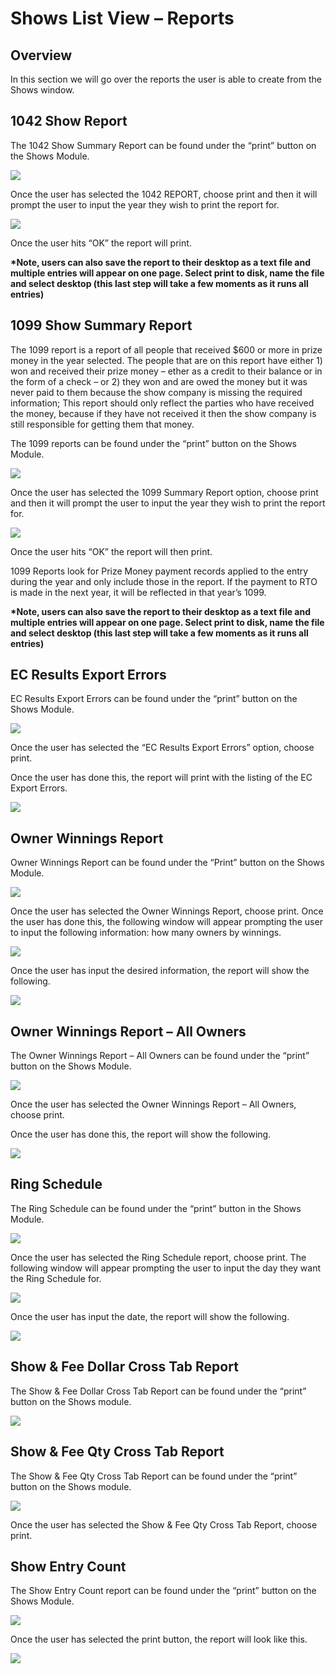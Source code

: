 # Shows List View – Reports

## Overview

In this section we will go over the reports the user is able to create from the Shows window.

## 1042 Show Report

The 1042 Show Summary Report can be found under the “print” button on the Shows Module.

![](<../../.gitbook/assets/1042 Show Report.png>)

Once the user has selected the 1042 REPORT, choose print and then it will prompt the user to input the year they wish to print the report for.

![](../../.gitbook/assets/shows-listview-1.png)

Once the user hits “OK” the report will print.

**\*Note, users can also save the report to their desktop as a text file and multiple entries will appear on one page.  Select print to disk, name the file and select desktop (this last step will take a few moments as it runs all entries)**

## 1099 Show Summary Report

The 1099 report is a report of all people that received $600 or more in prize money in the year selected. The people that are on this report have either 1) won and received their prize money – ether as a credit to their balance or in the form of a check – or 2) they won and are owed the money but it was never paid to them because the show company is missing the required information; This report should only reflect the parties who have received the money, because if they have not received it then the show company is still responsible for getting them that money.

The 1099 reports can be found under the “print” button on the Shows Module.

![](<../../.gitbook/assets/1042 Show Report1.png>)

Once the user has selected the 1099 Summary Report option, choose print and then it will prompt the user to input the year they wish to print the report for.

![](../../.gitbook/assets/shows-listview-2.png)

Once the user hits “OK” the report will then print.

1099 Reports look for Prize Money payment records applied to the entry during the year and only include those in the report.  If the payment to RTO is made in the next year, it will be reflected in that year’s 1099.

**\*Note, users can also save the report to their desktop as a text file and multiple entries will appear on one page.  Select print to disk, name the file and select desktop (this last step will take a few moments as it runs all entries)**

## EC Results Export Errors

EC Results Export Errors can be found under the “print” button on the Shows Module.

![](<../../.gitbook/assets/EC Results Export Errors.png>)

Once the user has selected the “EC Results Export Errors” option, choose print.

Once the user has done this, the report will print with the listing of the EC Export Errors.

![](<../../.gitbook/assets/EC Results Export Errors1.png>)

## Owner Winnings Report

Owner Winnings Report can be found under the “Print” button on the Shows Module.

![](<../../.gitbook/assets/Owner Winnings Report.png>)

Once the user has selected the Owner Winnings Report, choose print. Once the user has done this, the following window will appear prompting the user to input the following information: how many owners by winnings.

![](<../../.gitbook/assets/Owner Winnings Report1.png>)

Once the user has input the desired information, the report will show the following.

![](<../../.gitbook/assets/Owner Winnings Report2.png>)

## Owner Winnings Report – All Owners

The Owner Winnings Report – All Owners can be found under the “print” button on the Shows Module.

![](http://docs.showgroundsonline.com/wp-content/uploads/2022/01/img\_61f1a0823567f.png)

Once the user has selected the Owner Winnings Report – All Owners, choose print.

Once the user has done this, the report will show the following.

![](http://docs.showgroundsonline.com/wp-content/uploads/2022/01/img\_61f1a19d76558.png)

## Ring Schedule

The Ring Schedule can be found under the “print” button in the Shows Module.

![](http://docs.showgroundsonline.com/wp-content/uploads/2022/01/img\_61f1a1d2bc671.png)

Once the user has selected the Ring Schedule report, choose print.  The following window will appear prompting the user to input the day they want the Ring Schedule for.

![](http://docs.showgroundsonline.com/wp-content/uploads/2022/01/img\_61f1a26b88fdc.png)

Once the user has input the date, the report will show the following.

![](http://docs.showgroundsonline.com/wp-content/uploads/2022/01/img\_61f43ce90fbe3.png)

## Show & Fee Dollar Cross Tab Report

The Show & Fee Dollar Cross Tab Report can be found under the “print” button on the Shows module.

![](http://docs.showgroundsonline.com/wp-content/uploads/2022/01/img\_61f43f51de5ab.png)

## Show & Fee Qty Cross Tab Report

The Show & Fee Qty Cross Tab Report can be found under the “print” button on the Shows module.

![](http://docs.showgroundsonline.com/wp-content/uploads/2022/01/img\_61f4416a489f1.png)

Once the user has selected the Show & Fee Qty Cross Tab Report, choose print.

## Show Entry Count

The Show Entry Count report can be found under the “print” button on the Shows Module.

![](http://docs.showgroundsonline.com/wp-content/uploads/2022/02/img\_61fbf56806dc1.png)

Once the user has selected the print button, the report will look like this.

![](http://docs.showgroundsonline.com/wp-content/uploads/2022/02/img\_61fbfa26139f4.png)
